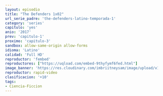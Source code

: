 ```yaml
---
layout: episodio
title: "The Defenders 1x02"
url_serie_padre: 'the-defenders-latino-temporada-1'
category: 'series'
capitulo: 'yes'
anio: '2017'
prev: 'capitulo-1'
proximo: 'capitulo-3'
sandbox: allow-same-origin allow-forms
idioma: 'Latino'
calidad: 'Full HD'
reproductor: 'fembed'
reproductores: ["https://uqload.com/embed-9thyfymf6fed.html"]
image_banner: 'https://res.cloudinary.com/imbriitneysam/image/upload/v1546192521/defenders-banner-min.jpg'
reproductor: rapid-video
clasificacion: '+10'
tags:
- Ciencia-Ficcion
---
```











